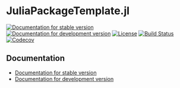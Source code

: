 # JuliaPackageTemplate.jl

[![Documentation for stable version](https://img.shields.io/badge/docs-stable-blue.svg)](https://oschulz.github.io/JuliaPackageTemplate.jl/stable)
[![Documentation for development version](https://img.shields.io/badge/docs-dev-blue.svg)](https://oschulz.github.io/JuliaPackageTemplate.jl/dev)
[![License](http://img.shields.io/badge/license-MIT-brightgreen.svg?style=flat)](LICENSE.md)
[![Build Status](https://github.com/oschulz/JuliaPackageTemplate.jl/workflows/CI/badge.svg?branch=main)](https://github.com/oschulz/JuliaPackageTemplate.jl/actions?query=workflow%3ACI)
[![Codecov](https://codecov.io/gh/oschulz/JuliaPackageTemplate.jl/branch/main/graph/badge.svg)](https://codecov.io/gh/oschulz/JuliaPackageTemplate.jl)


## Documentation

* [Documentation for stable version](https://oschulz.github.io/JuliaPackageTemplate.jl/stable)
* [Documentation for development version](https://oschulz.github.io/JuliaPackageTemplate.jl/dev)
